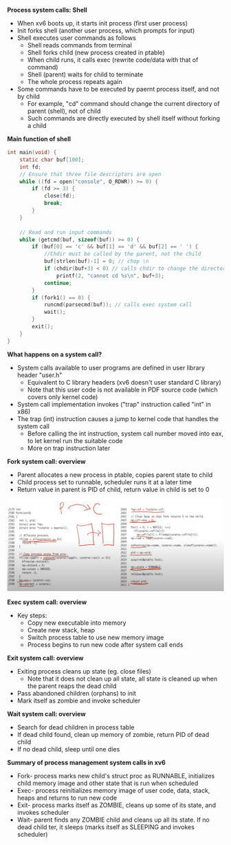 **Process system calls: Shell**
- When xv6 boots up, it starts init process (first user process)
- Init forks shell (another user process, which prompts for input)
- Shell executes user commands as follows
    * Shell reads commands from terminal
    * Shell forks child (new process created in ptable)
    * When child runs, it calls exec (rewrite code/data with that of command)
    * Shell (parent) waits for child to terminate
    * The whole process repeats again
- Some commands have to be executed by paernt process itself, and not by child
    * For example, "cd" command should change the current directory of parent (shell), not of child
    * Such commands are directly executed by shell itself without forking a child

**Main function of shell**
```c
int main(void) {
    static char buf[100];
    int fd;
    // Ensure that three file descriptors are open
    while ((fd = open("console", O_RDWR)) >= 0) {
        if (fd >= 3) {
            close(fd);
            break;
        }
    }

    // Read and run input commands
    while (getcmd(buf, sizeof(buf)) >= 0) {
        if (buf[0] == 'c' && buf[1] == 'd' && buf[2] == ' ') {
            //Chdir must be called by the parent, not the child
            buf[strlen(buf)-1] = 0; // chop \n
            if (chdir(buf+3) < 0) // calls chdir to change the directory
                printf(2, "cannot cd %s\n", buf+3);
            continue;
        }
        if (fork1() == 0) {
            runcmd(parsecmd(buf)); // calls exec system call
            wait();
        }
        exit();
    }
}
```

**What happens on a system call?**
- System calls available to user programs are defined in user library header "user.h"
    * Equivalent to C library headers (xv6 doesn't user standard C library)
    * Note that this user code is not available in PDF source code (which covers only kernel code)
- System call implementation invokes ("trap" instruction called "int" in x86)
- The trap (int) instruction causes a jump to kernel code that handles the system call
    * Before calling the int instruction, system call number moved into eax, to let kernel run the suitable code
    * More on trap instruction later

**Fork system call: overview**
- Parent allocates a new process in ptable, copies parent state to child
- Child process set to runnable, scheduler runs it at a later time
- Return value in parent is PID of child, return value in child is set to 0

![](assets/fork-overview.png)

**Exec system call: overview**
- Key steps:
    * Copy new executable into memory
    * Create new stack, heap
    * Switch process table to use new memory image
    * Process begins to run new code after system call ends

**Exit system call: overview**
- Exiting process cleans up state (eg. close files)
    * Note that it does not clean up all state, all state is cleaned up when the parent reaps the dead child
- Pass abandoned children (orphans) to init
- Mark itself as zombie and invoke scheduler

**Wait system call: overview**
- Search for dead children in process table
- If dead child found, clean up memory of zombie, return PID of dead child
- If no dead child, sleep until one dies

**Summary of process management system calls in xv6**
- Fork- process marks new child's struct proc as RUNNABLE, initializes child memory image and other state that is run when scheduled
- Exec- process reinitializes memory image of user code, data, stack, heaps and returns to run new code
- Exit- process marks itself as ZOMBIE, cleans up some of its state, and invokes scheduler
- Wait- parent finds any ZOMBIE child and cleans up all its state. If no dead child ter, it sleeps (marks itself as SLEEPING and invokes scheduler)